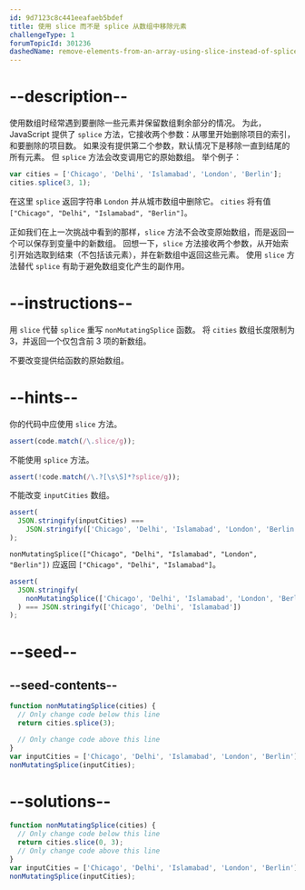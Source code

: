 ```yaml
---
id: 9d7123c8c441eeafaeb5bdef
title: 使用 slice 而不是 splice 从数组中移除元素
challengeType: 1
forumTopicId: 301236
dashedName: remove-elements-from-an-array-using-slice-instead-of-splice
---
```


# --description--

使用数组时经常遇到要删除一些元素并保留数组剩余部分的情况。 为此，JavaScript 提供了 `splice` 方法，它接收两个参数：从哪里开始删除项目的索引，和要删除的项目数。 如果没有提供第二个参数，默认情况下是移除一直到结尾的所有元素。 但 `splice` 方法会改变调用它的原始数组。 举个例子：

```js
var cities = ['Chicago', 'Delhi', 'Islamabad', 'London', 'Berlin'];
cities.splice(3, 1);
```

在这里 `splice` 返回字符串 `London` 并从城市数组中删除它。 `cities` 将有值 `["Chicago", "Delhi", "Islamabad", "Berlin"]`。

正如我们在上一次挑战中看到的那样，`slice` 方法不会改变原始数组，而是返回一个可以保存到变量中的新数组。 回想一下，`slice` 方法接收两个参数，从开始索引开始选取到结束（不包括该元素），并在新数组中返回这些元素。 使用 `slice` 方法替代 `splice` 有助于避免数组变化产生的副作用。

# --instructions--

用 `slice` 代替 `splice` 重写 `nonMutatingSplice` 函数。 将 `cities` 数组长度限制为 3，并返回一个仅包含前 3 项的新数组。

不要改变提供给函数的原始数组。

# --hints--

你的代码中应使用 `slice` 方法。

```js
assert(code.match(/\.slice/g));
```

不能使用 `splice` 方法。

```js
assert(!code.match(/\.?[\s\S]*?splice/g));
```

不能改变 `inputCities` 数组。

```js
assert(
  JSON.stringify(inputCities) ===
    JSON.stringify(['Chicago', 'Delhi', 'Islamabad', 'London', 'Berlin'])
);
```

`nonMutatingSplice(["Chicago", "Delhi", "Islamabad", "London", "Berlin"])` 应返回 `["Chicago", "Delhi", "Islamabad"]`。

```js
assert(
  JSON.stringify(
    nonMutatingSplice(['Chicago', 'Delhi', 'Islamabad', 'London', 'Berlin'])
  ) === JSON.stringify(['Chicago', 'Delhi', 'Islamabad'])
);
```

# --seed--

## --seed-contents--

```js
function nonMutatingSplice(cities) {
  // Only change code below this line
  return cities.splice(3);

  // Only change code above this line
}
var inputCities = ['Chicago', 'Delhi', 'Islamabad', 'London', 'Berlin'];
nonMutatingSplice(inputCities);
```

# --solutions--

```js
function nonMutatingSplice(cities) {
  // Only change code below this line
  return cities.slice(0, 3);
  // Only change code above this line
}
var inputCities = ['Chicago', 'Delhi', 'Islamabad', 'London', 'Berlin'];
nonMutatingSplice(inputCities);
```
